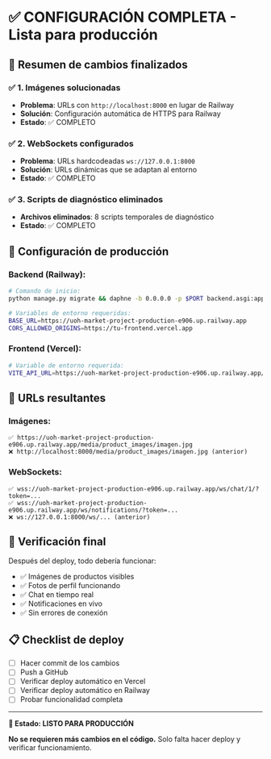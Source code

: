 # ✅ CONFIGURACIÓN COMPLETA - Lista para producción

## 🎯 Resumen de cambios finalizados

### ✅ 1. Imágenes solucionadas
- **Problema**: URLs con `http://localhost:8000` en lugar de Railway
- **Solución**: Configuración automática de HTTPS para Railway
- **Estado**: ✅ COMPLETO

### ✅ 2. WebSockets configurados
- **Problema**: URLs hardcodeadas `ws://127.0.0.1:8000`
- **Solución**: URLs dinámicas que se adaptan al entorno
- **Estado**: ✅ COMPLETO

### ✅ 3. Scripts de diagnóstico eliminados
- **Archivos eliminados**: 8 scripts temporales de diagnóstico
- **Estado**: ✅ COMPLETO

## 🚀 Configuración de producción

### Backend (Railway):
```bash
# Comando de inicio:
python manage.py migrate && daphne -b 0.0.0.0 -p $PORT backend.asgi:application

# Variables de entorno requeridas:
BASE_URL=https://uoh-market-project-production-e906.up.railway.app
CORS_ALLOWED_ORIGINS=https://tu-frontend.vercel.app
```

### Frontend (Vercel):
```bash
# Variable de entorno requerida:
VITE_API_URL=https://uoh-market-project-production-e906.up.railway.app/api
```

## 🔄 URLs resultantes

### Imágenes:
```
✅ https://uoh-market-project-production-e906.up.railway.app/media/product_images/imagen.jpg
❌ http://localhost:8000/media/product_images/imagen.jpg (anterior)
```

### WebSockets:
```
✅ wss://uoh-market-project-production-e906.up.railway.app/ws/chat/1/?token=...
✅ wss://uoh-market-project-production-e906.up.railway.app/ws/notifications/?token=...
❌ ws://127.0.0.1:8000/ws/... (anterior)
```

## 🧪 Verificación final

Después del deploy, todo debería funcionar:
- ✅ Imágenes de productos visibles
- ✅ Fotos de perfil funcionando  
- ✅ Chat en tiempo real
- ✅ Notificaciones en vivo
- ✅ Sin errores de conexión

## 📋 Checklist de deploy

- [ ] Hacer commit de los cambios
- [ ] Push a GitHub
- [ ] Verificar deploy automático en Vercel
- [ ] Verificar deploy automático en Railway
- [ ] Probar funcionalidad completa

---

**🎉 Estado: LISTO PARA PRODUCCIÓN**

**No se requieren más cambios en el código.** Solo falta hacer deploy y verificar funcionamiento.
